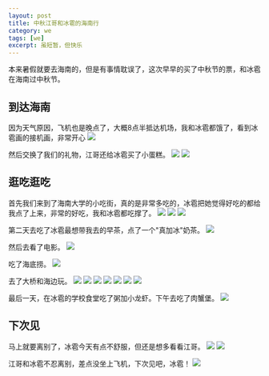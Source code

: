 ```yaml
---
layout: post
title: 中秋江哥和冰雹的海南行
category: we
tags: [we]
excerpt: 虽短暂，但快乐
---
```


本来暑假就要去海南的，但是有事情耽误了，这次早早的买了中秋节的票，和冰雹在海南过中秋节。

## 到达海南

因为天气原因，飞机也是晚点了，大概8点半抵达机场，我和冰雹都饿了，看到冰雹画的接机画，非常开心
![](https://github.com/ujump1/ujump1.github.io/blob/master/assets/images/2019/hainan/welcome.jpg?raw=true)

然后交换了我们的礼物，江哥还给冰雹买了小蛋糕。
![](https://github.com/ujump1/ujump1.github.io/blob/master/assets/images/2019/hainan/gift1.jpg?raw=true)
![](https://github.com/ujump1/ujump1.github.io/blob/master/assets/images/2019/hainan/gift2.jpg?raw=true)

## 逛吃逛吃

首先我们来到了海南大学的小吃街，真的是非常多吃的，冰雹把她觉得好吃的都给我点了上来，非常的好吃，我和冰雹都吃撑了。
![](https://github.com/ujump1/ujump1.github.io/blob/master/assets/images/2019/hainan/xiaochi1.jpg?raw=true)
![](https://github.com/ujump1/ujump1.github.io/blob/master/assets/images/2019/hainan/xiaochi2.jpg?raw=true)
![](https://github.com/ujump1/ujump1.github.io/blob/master/assets/images/2019/hainan/xiaochi3.jpg?raw=true)

第二天去吃了冰雹最想带我去的早茶，点了一个"真加冰"奶茶。
![](https://github.com/ujump1/ujump1.github.io/blob/master/assets/images/2019/hainan/zaocha.jpg?raw=true)

然后去看了电影。
![](https://github.com/ujump1/ujump1.github.io/blob/master/assets/images/2019/hainan/movie.jpg?raw=true)

吃了海底捞。
![](https://github.com/ujump1/ujump1.github.io/blob/master/assets/images/2019/hainan/haidilao.jpg?raw=true)

去了大桥和海边玩。
![](https://github.com/ujump1/ujump1.github.io/blob/master/assets/images/2019/hainan/daqiao1.jpg?raw=true)
![](https://github.com/ujump1/ujump1.github.io/blob/master/assets/images/2019/hainan/daqiao2.jpg?raw=true)
![](https://github.com/ujump1/ujump1.github.io/blob/master/assets/images/2019/hainan/daqiao3.jpg?raw=true)
![](https://github.com/ujump1/ujump1.github.io/blob/master/assets/images/2019/hainan/daqiao4.jpg?raw=true)
![](https://github.com/ujump1/ujump1.github.io/blob/master/assets/images/2019/hainan/haibian1.jpg?raw=true)
![](https://github.com/ujump1/ujump1.github.io/blob/master/assets/images/2019/hainan/haibian2.jpg?raw=true)
![](https://github.com/ujump1/ujump1.github.io/blob/master/assets/images/2019/hainan/haibian3.jpg?raw=true)

最后一天，在冰雹的学校食堂吃了粥加小龙虾。下午去吃了肉蟹堡。
![](https://github.com/ujump1/ujump1.github.io/blob/master/assets/images/2019/hainan/rouxie.jpg?raw=true)

## 下次见

马上就要离别了，冰雹今天有点不舒服，但还是想多看看江哥。
![](https://github.com/ujump1/ujump1.github.io/blob/master/assets/images/2019/hainan/libie1.jpg?raw=true)
![](https://github.com/ujump1/ujump1.github.io/blob/master/assets/images/2019/hainan/libie2.jpg?raw=true)

江哥和冰雹不忍离别，差点没坐上飞机，下次见吧，冰雹！
![](https://github.com/ujump1/ujump1.github.io/blob/master/assets/images/2019/hainan/together.jpg?raw=true)


